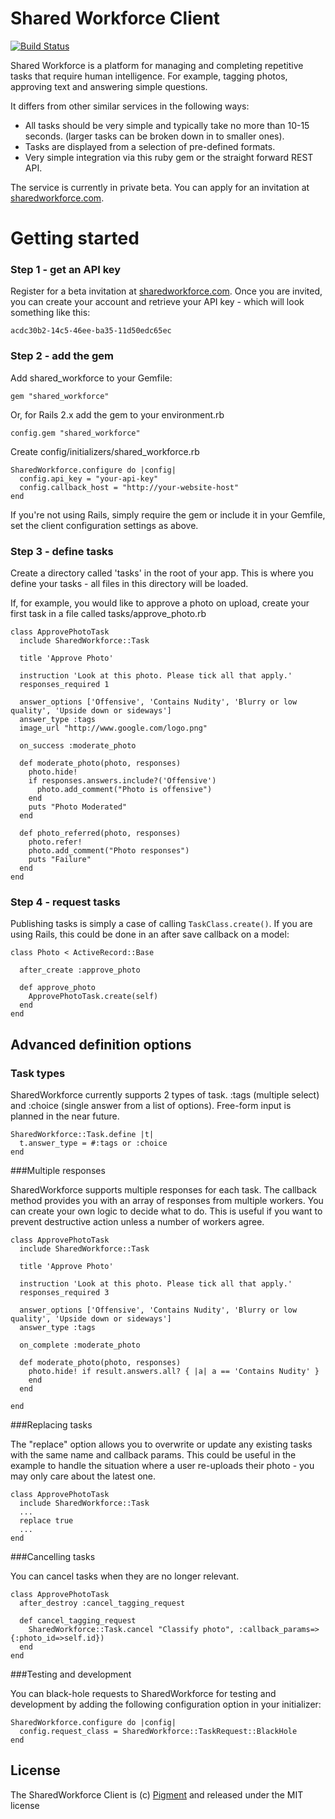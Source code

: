 Shared Workforce Client
=======================

[![Build Status](https://secure.travis-ci.org/samoli/shared-workforce.png)](http://travis-ci.org/#!/samoli/shared-workforce)

Shared Workforce is a platform for managing and completing repetitive tasks that require human intelligence. For example, tagging photos, approving text and answering simple questions.

It differs from other similar services in the following ways:

* All tasks should be very simple and typically take no more than 10-15 seconds. (larger tasks can be broken down in to smaller ones). 
* Tasks are displayed from a selection of pre-defined formats.
* Very simple integration via this ruby gem or the straight forward REST API.

The service is currently in private beta. You can apply for an invitation at [sharedworkforce.com](http://www.sharedworkforce.com).

Getting started
===============

### Step 1 - get an API key

Register for a beta invitation at [sharedworkforce.com](http://www.sharedworkforce.com). Once you are invited, you can create your account and retrieve your API key - which will look something like this:

    acdc30b2-14c5-46ee-ba35-11d50edc65ec

### Step 2 - add the gem
  
Add shared_workforce to your Gemfile:

    gem "shared_workforce"

Or, for Rails 2.x add the gem to your environment.rb

    config.gem "shared_workforce"

Create config/initializers/shared_workforce.rb

    SharedWorkforce.configure do |config|
      config.api_key = "your-api-key"
      config.callback_host = "http://your-website-host"
    end

If you're not using Rails, simply require the gem or include it in your Gemfile, set the client configuration settings as above.

### Step 3 - define tasks

Create a directory called 'tasks' in the root of your app. This is where you define your tasks - all files in this directory will be loaded.

If, for example, you would like to approve a photo on upload, create your first task in a file called tasks/approve_photo.rb   
    
    class ApprovePhotoTask
      include SharedWorkforce::Task

      title 'Approve Photo'

      instruction 'Look at this photo. Please tick all that apply.'
      responses_required 1

      answer_options ['Offensive', 'Contains Nudity', 'Blurry or low quality', 'Upside down or sideways']
      answer_type :tags
      image_url "http://www.google.com/logo.png"

      on_success :moderate_photo

      def moderate_photo(photo, responses)
        photo.hide!
        if responses.answers.include?('Offensive')
          photo.add_comment("Photo is offensive")
        end
        puts "Photo Moderated"
      end

      def photo_referred(photo, responses)
        photo.refer!
        photo.add_comment("Photo responses")
        puts "Failure"
      end
    end
    

### Step 4 - request tasks

Publishing tasks is simply a case of calling `TaskClass.create()`.  If you are using Rails, this could be done in an after save callback on a model:

    class Photo < ActiveRecord::Base
    
      after_create :approve_photo
    
      def approve_photo
        ApprovePhotoTask.create(self)
      end
    end


Advanced definition options
----------------------------------------

### Task types

SharedWorkforce currently supports 2 types of task. :tags (multiple select) and :choice (single answer from a list of options).  Free-form input is planned in the near future.

    SharedWorkforce::Task.define |t|
      t.answer_type = #:tags or :choice
    end

###Multiple responses

SharedWorkforce supports multiple responses for each task. The callback method provides you with an array of responses from multiple workers. You can create your own logic to decide what to do. This is useful if you want to prevent destructive action unless a number of workers agree.

    class ApprovePhotoTask
      include SharedWorkforce::Task

      title 'Approve Photo'

      instruction 'Look at this photo. Please tick all that apply.'
      responses_required 3

      answer_options ['Offensive', 'Contains Nudity', 'Blurry or low quality', 'Upside down or sideways']
      answer_type :tags

      on_complete :moderate_photo

      def moderate_photo(photo, responses)
        photo.hide! if result.answers.all? { |a| a == 'Contains Nudity' }
        end
      end

    end
    

###Replacing tasks

The "replace" option allows you to overwrite or update any existing tasks with the same name and callback params. This could be useful in the example to handle the situation where a user re-uploads their photo - you may only care about the latest one.

    class ApprovePhotoTask
      include SharedWorkforce::Task
      ...
      replace true
      ...  
    end

###Cancelling tasks

You can cancel tasks when they are no longer relevant.
 
    class ApprovePhotoTask
      after_destroy :cancel_tagging_request

      def cancel_tagging_request
        SharedWorkforce::Task.cancel "Classify photo", :callback_params=>{:photo_id=>self.id})
      end
    end

###Testing and development

You can black-hole requests to SharedWorkforce for testing and development by adding the following configuration option in your initializer:

    SharedWorkforce.configure do |config|
      config.request_class = SharedWorkforce::TaskRequest::BlackHole
    end

License
-----------

The SharedWorkforce Client is (c) [Pigment](http://www.thinkpigment.com) and released under the MIT license

